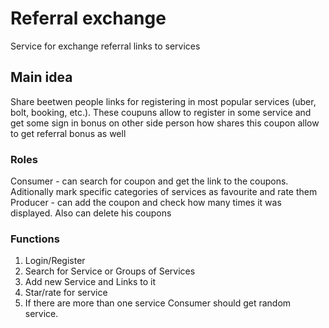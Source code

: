 # Referral exchange

Service for exchange referral links to services

## Main idea

Share beetwen people links for registering in most popular services (uber, bolt, booking, etc.). These coupuns allow to register in some service and get some sign in bonus on other side person how shares this coupon allow to get referral bonus as well

### Roles

Consumer - can search for coupon and get the link to the coupons. Aditionally mark specific categories of services as favourite and rate them
Producer - can add the coupon and check how many times it was displayed. Also can delete his coupons

### Functions

1. Login/Register
2. Search for Service or Groups of Services
3. Add new Service and Links to it
4. Star/rate for service
5. If there are more than one service Consumer should get random service.

